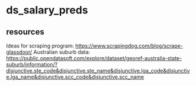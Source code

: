 # ds_salary_preds

## resources
Ideas for scraping program:
https://www.scrapingdog.com/blog/scrape-glassdoor/
Australian suburb data:
https://public.opendatasoft.com/explore/dataset/georef-australia-state-suburb/information/?disjunctive.ste_code&disjunctive.ste_name&disjunctive.lga_code&disjunctive.lga_name&disjunctive.scc_code&disjunctive.scc_name
